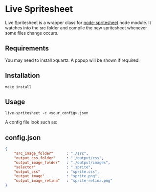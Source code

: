 # Live Spritesheet

Live Spritesheet is a wrapper class for [node-spritesheet](https://github.com/richardbutler/node-spritesheet) node module.
It watches into the src folder and compile the new spritesheet whenever some files change occurs.

## Requirements
You may need to install xquartz. A popup will be shown if required.

## Installation

	make install

## Usage
	
	live-spritesheet -c <your_config>.json


A config file look such as:

## config.json

````json
{
	"src_image_folder"		: "./src",
	"output_css_folder"  	: "./output/css",
	"output_image_folder"	: "./output/images",
	"selector"  			: ".sprite",
	"output_css"  	 		: "sprite.css",
	"output_image"  		: "sprite.png",
	"output_image_retina"	: "sprite-retina.png"
}
````



